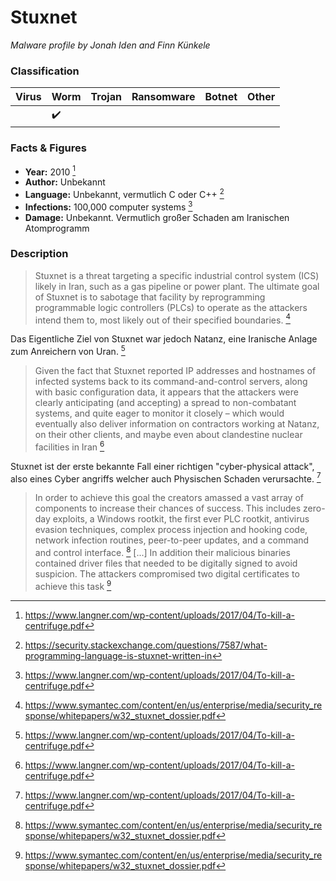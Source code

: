 ﻿# Stuxnet

_Malware profile by Jonah Iden and Finn Künkele_

### Classification

| Virus              | Worm               | Trojan             | Ransomware         | Botnet             | Other                                   |
|:-------------------|:-------------------|:-------------------|:-------------------|:-------------------|:----------------------------------------|
|  | :heavy_check_mark: |  | | | |

### Facts & Figures

* **Year:** 2010 [^1]
* **Author:** Unbekannt
* **Language:** Unbekannt, vermutlich C oder C++ [^3]
* **Infections:** 100,000 computer systems [^1]
* **Damage:** Unbekannt. Vermutlich großer Schaden am Iranischen Atomprogramm

### Description
>  Stuxnet is a threat targeting a specific industrial control system (ICS) likely in Iran, such as a gas pipeline or power plant. The ultimate goal of Stuxnet is to sabotage that facility by reprogramming programmable logic controllers (PLCs) to operate as the attackers intend them to, most likely out of their specified boundaries. [^2]
>  
Das Eigentliche Ziel von Stuxnet war jedoch Natanz, eine Iranische Anlage zum Anreichern von Uran. [^1]
> Given the fact that Stuxnet reported IP addresses and hostnames of infected systems back to its command-and-control servers, along with basic configuration data, it appears that the attackers were clearly anticipating (and accepting) a spread to non-combatant systems, and quite eager to monitor it closely – which would eventually also deliver information on contractors working at Natanz, on their other clients, and maybe even about clandestine nuclear facilities in Iran [^1]
> 
Stuxnet ist der erste bekannte Fall einer richtigen "cyber-physical attack", also eines Cyber angriffs welcher auch Physischen Schaden verursachte. [^1]
>In order to achieve this goal the creators amassed a vast array of components to increase their chances of success. This includes zero-day exploits, a Windows rootkit, the first ever PLC rootkit, antivirus evasion  techniques, complex process injection and hooking code, network infection routines, peer-to-peer updates, and a command and control interface. [^2]
>[...]
> In addition their malicious binaries contained driver files that needed to be digitally signed to avoid suspicion. The attackers compromised two digital certificates to achieve this task [^2]



[^1]: https://www.langner.com/wp-content/uploads/2017/04/To-kill-a-centrifuge.pdf
[^2]:https://www.symantec.com/content/en/us/enterprise/media/security_response/whitepapers/w32_stuxnet_dossier.pdf
[^3]: https://security.stackexchange.com/questions/7587/what-programming-language-is-stuxnet-written-in

